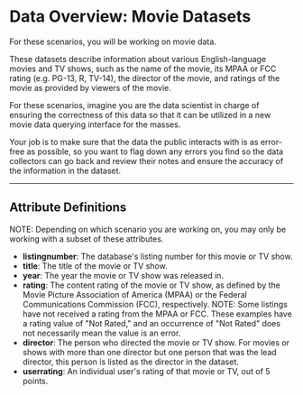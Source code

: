 # Data Overview: Movie Datasets

For these scenarios, you will be working on movie data.

These datasets describe information about various English-language movies and TV shows, such as the name of the movie, its MPAA or FCC rating (e.g. PG-13, R, TV-14), the director of the movie, and ratings of the movie as provided by viewers of the movie.

For these scenarios, imagine you are the data scientist in charge of ensuring the correctness of this data so that it can be utilized in a new movie data querying interface for the masses. 

Your job is to make sure that the data the public interacts with is as error-free as possible, so you want to flag down any errors you find so the data collectors can go back and review their notes and ensure the accuracy of the information in the dataset.

---

## **Attribute Definitions**
NOTE: Depending on which scenario you are working on, you may only be working with a subset of these attributes.
- **listingnumber**: The database's listing number for this movie or TV show.
- **title**: The title of the movie or TV show.
- **year**: The year the movie or TV show was released in.
- **rating**: The content rating of the movie or TV show, as defined by the Movie Picture Association of America (MPAA) or the Federal Communications Commission (FCC), respectively. NOTE: Some listings have not received a rating from the MPAA or FCC. These examples have a rating value of "Not Rated," and an occurrence of "Not Rated" does not necessarily mean the value is an error.
- **director**: The person who directed the movie or TV show. For movies or shows with more than one director but one person that was the lead director, this person is listed as the director in the dataset.
- **userrating**: An individual user's rating of that movie or TV, out of 5 points.
